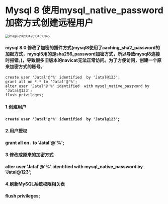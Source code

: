 # Mysql 8 使用mysql_native_password加密方式创建远程用户

<img src="C:\Users\Administrator\AppData\Roaming\Typora\typora-user-images\image-20200420104510145.png" alt="image-20200420104510145" style="zoom:70%;" />

#### mysql 8.0 修改了加密的插件方式(mysql8使用了caching_sha2_password的加密方式，mysql5用的是sha256_password加密方式，所以导致mysql8连接时报错。)，导致很多旧版本的navicat无法正常访问。为了方便访问，创建一个原来加密方式的账号。

```mysql
create user 'Jatal'@'%' identified  by 'Jatal@123';
grant all on *.* to 'Jatal'@'%';
alter user 'Jatal'@'%' identified  with mysql_native_password by 'Jatal@123';
flush privileges;
```

#### 1.创建用户

####  `create user 'Jatal'@'%' identified  by 'Jatal@123'`;

#### 2.用户授权

#### grant all on *.* to 'Jatal'@'%';

#### 3.修改成原来的加密方式

#### alter user 'Jatal'@'%' identified  with mysql_native_password by 'Jatal@123';

#### 4.刷新MySQL系统权限相关表

#### flush privileges;